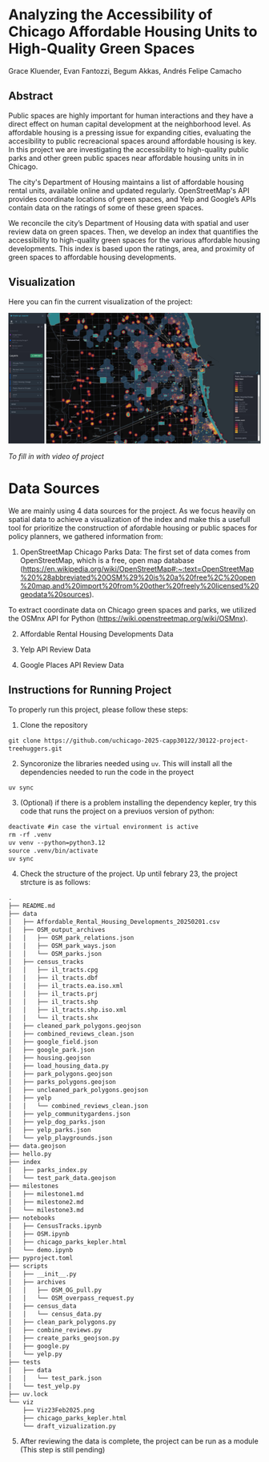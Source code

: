 # Analyzing the Accessibility of Chicago Affordable Housing Units to High-Quality Green Spaces
Grace Kluender, Evan Fantozzi, Begum Akkas, Andrés Felipe Camacho

## Abstract
Public spaces are highly important for human interactions and they have a direct effect on human capital development at the neighborhood level. As affordable housing is a pressing issue for expanding cities, evaluating the accesibility to public recreacional spaces around affordable housing is key. In this project we are investigating the accessibility to high-quality public
parks and other green public spaces near affordable housing units in in Chicago.

The city's Department of Housing maintains a list of affordable housing rental units, available online and updated regularly. OpenStreetMap's API provides coordinate locations of green spaces, and Yelp and Google’s APIs contain data on the ratings of some of these green spaces.

We reconcile the city’s Department of Housing data with spatial and user review data on green spaces. Then, we develop an index that quantifies the accessibility to high-quality green spaces for the various affordable housing
developments. This index is based upon the ratings, area, and proximity of green spaces to affordable housing developments.

## Visualization

Here you can fin the current visualization of the project:

<img src="./viz/Viz23Feb2025.png" alt="Chicago Parks Visualization" width="800"/>




*To fill in with video of project*

# Data Sources

We are mainly using 4 data sources for the project. As we focus heavily on spatial
data to achieve a visualization of the index and make this a usefull tool for prioritize
the construction of afordable housing or public spaces for policy planners, 
we gathered information from:

1) OpenStreetMap Chicago Parks Data: The first set of data comes from OpenStreetMap, which is a free, open map
database (https://en.wikipedia.org/wiki/OpenStreetMap#:~:text=OpenStreetMap%20%28abbreviated%20OSM%29%20is%20a%20free%2C%20open%20map,and%20import%20from%20other%20freely%20licensed%20geodata%20sources). 

To extract coordinate data on Chicago green spaces and parks, we utilized the 
OSMnx API for Python (https://wiki.openstreetmap.org/wiki/OSMnx). 

2) Affordable Rental Housing Developments Data

3) Yelp API Review Data

4) Google Places API Review Data

## Instructions for Running Project

To properly run this project, please follow these steps: 

1) Clone the repository

``` 
git clone https://github.com/uchicago-2025-capp30122/30122-project-treehuggers.git
```

2) Syncoronize the libraries needed using ```uv```. This will install all the dependencies needed to run the code in the proyect

```
uv sync
```

3) (Optional) if there is a problem installing the dependency kepler, try this code that runs the project on a previuos version of python: 

```
deactivate #in case the virtual environment is active
rm -rf .venv
uv venv --python=python3.12
source .venv/bin/activate
uv sync
```

4) Check the structure of the project.
Up until febrary 23, the project strcture is as follows: 

```
.
├── README.md
├── data
│   ├── Affordable_Rental_Housing_Developments_20250201.csv
│   ├── OSM_output_archives
│   │   ├── OSM_park_relations.json
│   │   ├── OSM_park_ways.json
│   │   └── OSM_parks.json
│   ├── census_tracks
│   │   ├── il_tracts.cpg
│   │   ├── il_tracts.dbf
│   │   ├── il_tracts.ea.iso.xml
│   │   ├── il_tracts.prj
│   │   ├── il_tracts.shp
│   │   ├── il_tracts.shp.iso.xml
│   │   └── il_tracts.shx
│   ├── cleaned_park_polygons.geojson
│   ├── combined_reviews_clean.json
│   ├── google_field.json
│   ├── google_park.json
│   ├── housing.geojson
│   ├── load_housing_data.py
│   ├── park_polygons.geojson
│   ├── parks_polygons.geojson
│   ├── uncleaned_park_polygons.geojson
│   ├── yelp
│   │   └── combined_reviews_clean.json
│   ├── yelp_communitygardens.json
│   ├── yelp_dog_parks.json
│   ├── yelp_parks.json
│   └── yelp_playgrounds.json
├── data.geojson
├── hello.py
├── index
│   ├── parks_index.py
│   └── test_park_data.geojson
├── milestones
│   ├── milestone1.md
│   ├── milestone2.md
│   └── milestone3.md
├── notebooks
│   ├── CensusTracks.ipynb
│   ├── OSM.ipynb
│   ├── chicago_parks_kepler.html
│   └── demo.ipynb
├── pyproject.toml
├── scripts
│   ├── __init__.py
│   ├── archives
│   │   ├── OSM_OG_pull.py
│   │   └── OSM_overpass_request.py
│   ├── census_data
│   │   └── census_data.py
│   ├── clean_park_polygons.py
│   ├── combine_reviews.py
│   ├── create_parks_geojson.py
│   ├── google.py
│   └── yelp.py
├── tests
│   ├── data
│   │   └── test_park.json
│   └── test_yelp.py
├── uv.lock
└── viz
    ├── Viz23Feb2025.png
    ├── chicago_parks_kepler.html
    └── draft_vizualization.py
```


5) After reviewing the data is complete, the project can be run as a module (This step is still pending)



